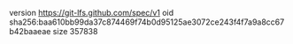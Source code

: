 version https://git-lfs.github.com/spec/v1
oid sha256:baa610bb99da37c874469f74b0d95125ae3072ce243f4f7a9a8cc67b42baaeae
size 357838
